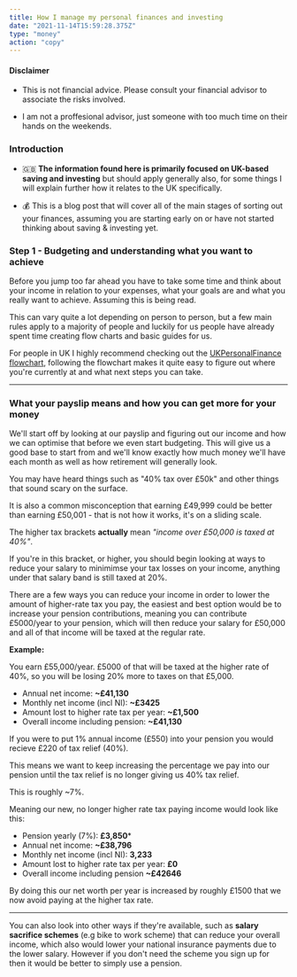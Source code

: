```yaml
---
title: How I manage my personal finances and investing
date: "2021-11-14T15:59:28.375Z"
type: "money"
action: "copy"
---
```



#### Disclaimer
- This is not financial advice. Please consult your financial advisor to associate the risks involved.

- I am not a proffesional advisor, just someone with too much time on their hands on the weekends.

### Introduction

- 🇬🇧 **The information found here is primarily focused on UK-based saving and investing** but should apply generally also, for some things I will explain further how it relates to the UK specifically.

- 💰 This is a blog post that will cover all of the main stages of sorting out your finances, assuming you are starting early on or have not started thinking about saving & investing yet.

### Step 1 - Budgeting and understanding what you want to achieve

Before you jump too far ahead you have to take some time and think about your income in relation to your expenses, what your goals are and what you really want to achieve. Assuming this is being read.

This can vary quite a lot depending on person to person, but a few main rules apply to a majority of people and luckily for us people have already spent time creating flow charts and basic guides for us. 

For people in UK I highly recommend checking out the [UKPersonalFinance flowchart](https://ukpersonal.finance/flowchart/), following the flowchart makes it quite easy to figure out where you're currently at and what next steps you can take.

___
### What your payslip means and how you can get more for your money

We'll start off by looking at our payslip and figuring out our income and how we can optimise that before we even start budgeting. This will give us a good base to start from and we'll know exactly how much money we'll have each month as well as how retirement will generally look.


You may have heard things such as "40% tax over £50k" and other things that sound scary on the surface.

It is also a common misconception that earning £49,999 could be better than earning £50,001 - that is not how it works, it's on a sliding scale. 

The higher tax brackets **actually** mean *"income over £50,000 is taxed at 40%"*. 

If you're in this bracket, or higher, you should begin looking at ways to reduce your salary to minimimse your tax losses on your income, anything under that salary band is still taxed at 20%.

There are a few ways you can reduce your income in order to lower the amount of higher-rate tax you pay, the easiest and best option would be to increase your pension contributions, meaning you can contribute £5000/year to your pension, which will then reduce your salary for £50,000 and all of that income will be taxed at the regular rate.



**Example:**

You earn £55,000/year. £5000 of that will be taxed at the higher rate of 40%, so you will be losing 20% more to taxes on that £5,000. 


- Annual net income: **~£41,130**
- Monthly net income (incl NI): **~£3425**
- Amount lost to higher rate tax per year: **~£1,500**
- Overall income including pension: **~£41,130**


If you were to put 1% annual income (£550) into your pension you would recieve £220 of tax relief (40%).

This means we want to keep increasing the percentage we pay into our pension until the tax relief is no longer giving us 40% tax relief.

This is roughly ~7%.

Meaning our new, no longer higher rate tax paying income would look like this:

- Pension yearly (7%): **£3,850***
- Annual net income: **~£38,796**
- Monthly net income (incl NI): **3,233**
- Amount lost to higher rate tax per year: **£0**
- Overall income including pension **~£42646**

By doing this our net worth per year is increased by roughly £1500 that we now avoid paying at the higher tax rate.
___


You can also look into other ways if they're available, such as **salary sacrifice schemes** (e.g bike to work scheme) that can reduce your overall income, which also would lower your national insurance payments due to the lower salary. However if you don't need the scheme you sign up for then it would be better to simply use a pension.



